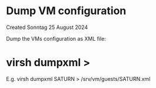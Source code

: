 # Dump VM configuration
Created Sonntag 25 August 2024

Dump the VMs configuration as XML file:
#  virsh dumpxml <VM name> > <XML configuration file>
E.g. virsh dumpxml SATURN > /srv/vm/guests/SATURN.xml
#  

